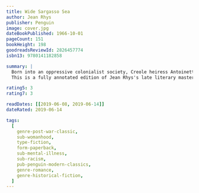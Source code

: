```yaml
---
title: Wide Sargasso Sea
author: Jean Rhys
publisher: Penguin
image: cover.jpg
dateBookPublished: 1966-10-01
pageCount: 151
bookHeight: 198
goodreadsReviewId: 2826457774
isbn13: 9780141182858

summary: |
  Born into an oppressive colonialist society, Creole heiress Antoinette Cosway meets a young Englishman who is drawn to her innocent sensuality and beauty. After their marriage, disturbing rumours begin to circulate, poisoning her husband against her. Caught between his demands and her own precarious sense of belonging, Antoinette is driven towards madness.
  This is a fully annotated edition of Jean Rhys's late literary masterpiece, which was inspired by Charlotte Brontë's Jane Eyre, and is set in the lush, beguiling landscape of Jamaica in the 1830s.

rating5: 3
rating7: 3

readDates: [[2019-06-08, 2019-06-14]]
dateRated: 2019-06-14

tags:
  [
    genre-post-war-classic,
    sub-womanhood,
    type-fiction,
    form-paperback,
    sub-mental-illness,
    sub-racism,
    pub-penguin-modern-classics,
    genre-romance,
    genre-historical-fiction,
  ]
---
```

